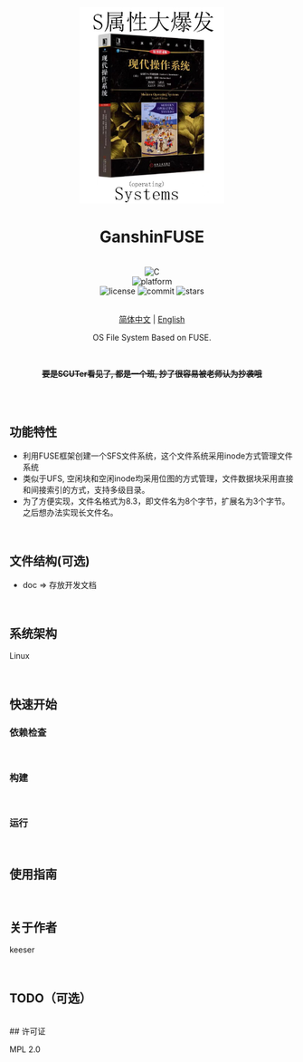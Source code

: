 <div align="center">

<img alt="LOGO" src="assets/sys.jpg" width="256" height="346" />

# GanshinFUSE

<br>

<div>
    <img alt="C" src="https://img.shields.io/badge/C-gcc-%2300599C">
</div>
<div>
    <img alt="platform" src="https://img.shields.io/badge/platform-Windows%20-blueviolet">
</div>
<div>
    <img alt="license" src="https://img.shields.io/github/license/Skeeser/GanshinFUSE">
    <img alt="commit" src="https://img.shields.io/github/commit-activity/m/Skeeser/GanshinFUSE?color=%23ff69b4">
    <img alt="stars" src="https://img.shields.io/github/stars/Skeeser/GanshinFUSE?style=social">
</div>
<br>

[简体中文](README_ZH.md)  | [English](README_EN.md) 

OS File System Based on FUSE.

<br>

~~**要是SCUTer看见了, 都是一个班, 抄了很容易被老师认为抄袭哦**~~

<br>

</div>

<br>

## 功能特性

- 利用FUSE框架创建一个SFS文件系统，这个文件系统采用inode方式管理文件系统
- 类似于UFS, 空闲块和空闲inode均采用位图的方式管理，文件数据块采用直接和间接索引的方式，支持多级目录。
- 为了方便实现，文件名格式为8.3，即文件名为8个字节，扩展名为3个字节。之后想办法实现长文件名。

<br>

## 文件结构(可选)

- doc => 存放开发文档



<br>

## 系统架构

Linux

<br>

## 快速开始

### 依赖检查

<!-- 描述该项目的依赖，比如依赖的包、工具或者其他任何依赖项 -->
<br>

### 构建

<!-- 描述如何构建该项目 -->
<br>

### 运行

<!-- 描述如何运行该项目 -->
<br>

## 使用指南

<!-- 描述如何使用该项目 -->
<br>

## 关于作者
keeser

<br>

## TODO（可选）

<br>
## 许可证

MPL 2.0
